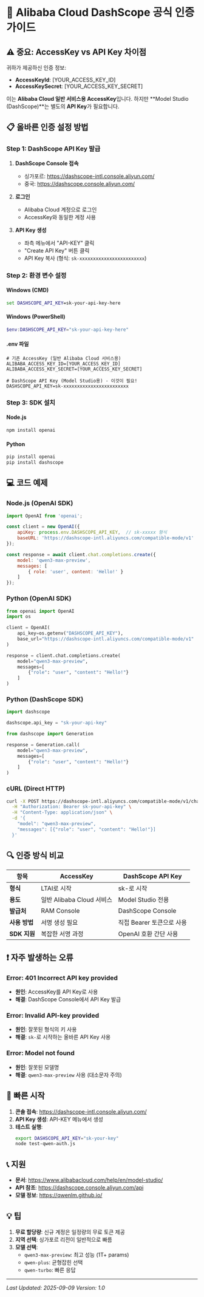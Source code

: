 # 🔐 Alibaba Cloud DashScope 공식 인증 가이드

## ⚠️ 중요: AccessKey vs API Key 차이점

귀하가 제공하신 인증 정보:
- **AccessKeyId**: [YOUR_ACCESS_KEY_ID]  
- **AccessKeySecret**: [YOUR_ACCESS_KEY_SECRET]

이는 **Alibaba Cloud 일반 서비스용 AccessKey**입니다. 하지만 **Model Studio (DashScope)**는 별도의 **API Key**가 필요합니다.

## 📋 올바른 인증 설정 방법

### Step 1: DashScope API Key 발급

1. **DashScope Console 접속**
   - 싱가포르: https://dashscope-intl.console.aliyun.com/
   - 중국: https://dashscope.console.aliyun.com/

2. **로그인**
   - Alibaba Cloud 계정으로 로그인
   - AccessKey와 동일한 계정 사용

3. **API Key 생성**
   - 좌측 메뉴에서 "API-KEY" 클릭
   - "Create API Key" 버튼 클릭
   - API Key 복사 (형식: `sk-xxxxxxxxxxxxxxxxxxxxxxxx`)

### Step 2: 환경 변수 설정

#### Windows (CMD)
```cmd
set DASHSCOPE_API_KEY=sk-your-api-key-here
```

#### Windows (PowerShell)
```powershell
$env:DASHSCOPE_API_KEY="sk-your-api-key-here"
```

#### .env 파일
```env
# 기존 AccessKey (일반 Alibaba Cloud 서비스용)
ALIBABA_ACCESS_KEY_ID=[YOUR_ACCESS_KEY_ID]
ALIBABA_ACCESS_KEY_SECRET=[YOUR_ACCESS_KEY_SECRET]

# DashScope API Key (Model Studio용) - 이것이 필요!
DASHSCOPE_API_KEY=sk-xxxxxxxxxxxxxxxxxxxxxxxx
```

### Step 3: SDK 설치

#### Node.js
```bash
npm install openai
```

#### Python
```bash
pip install openai
pip install dashscope
```

## 💻 코드 예제

### Node.js (OpenAI SDK)
```javascript
import OpenAI from 'openai';

const client = new OpenAI({
    apiKey: process.env.DASHSCOPE_API_KEY,  // sk-xxxxx 형식
    baseURL: 'https://dashscope-intl.aliyuncs.com/compatible-mode/v1'
});

const response = await client.chat.completions.create({
    model: 'qwen3-max-preview',
    messages: [
        { role: 'user', content: 'Hello!' }
    ]
});
```

### Python (OpenAI SDK)
```python
from openai import OpenAI
import os

client = OpenAI(
    api_key=os.getenv("DASHSCOPE_API_KEY"),
    base_url="https://dashscope-intl.aliyuncs.com/compatible-mode/v1"
)

response = client.chat.completions.create(
    model="qwen3-max-preview",
    messages=[
        {"role": "user", "content": "Hello!"}
    ]
)
```

### Python (DashScope SDK)
```python
import dashscope

dashscope.api_key = "sk-your-api-key"

from dashscope import Generation

response = Generation.call(
    model="qwen3-max-preview",
    messages=[
        {"role": "user", "content": "Hello!"}
    ]
)
```

### cURL (Direct HTTP)
```bash
curl -X POST https://dashscope-intl.aliyuncs.com/compatible-mode/v1/chat/completions \
  -H "Authorization: Bearer sk-your-api-key" \
  -H "Content-Type: application/json" \
  -d '{
    "model": "qwen3-max-preview",
    "messages": [{"role": "user", "content": "Hello!"}]
  }'
```

## 🔍 인증 방식 비교

| 항목 | AccessKey | DashScope API Key |
|------|-----------|-------------------|
| **형식** | LTAI로 시작 | sk-로 시작 |
| **용도** | 일반 Alibaba Cloud 서비스 | Model Studio 전용 |
| **발급처** | RAM Console | DashScope Console |
| **사용 방법** | 서명 생성 필요 | 직접 Bearer 토큰으로 사용 |
| **SDK 지원** | 복잡한 서명 과정 | OpenAI 호환 간단 사용 |

## ❗ 자주 발생하는 오류

### Error: 401 Incorrect API key provided
- **원인**: AccessKey를 API Key로 사용
- **해결**: DashScope Console에서 API Key 발급

### Error: Invalid API-key provided
- **원인**: 잘못된 형식의 키 사용
- **해결**: `sk-`로 시작하는 올바른 API Key 사용

### Error: Model not found
- **원인**: 잘못된 모델명
- **해결**: `qwen3-max-preview` 사용 (대소문자 주의)

## 🚀 빠른 시작

1. **콘솔 접속**: https://dashscope-intl.console.aliyun.com/
2. **API Key 생성**: API-KEY 메뉴에서 생성
3. **테스트 실행**:
   ```bash
   export DASHSCOPE_API_KEY="sk-your-key"
   node test-qwen-auth.js
   ```

## 📞 지원

- **문서**: https://www.alibabacloud.com/help/en/model-studio/
- **API 참조**: https://dashscope.console.aliyun.com/api
- **모델 정보**: https://qwenlm.github.io/

## 💡 팁

1. **무료 할당량**: 신규 계정은 일정량의 무료 토큰 제공
2. **지역 선택**: 싱가포르 리전이 일반적으로 빠름
3. **모델 선택**: 
   - `qwen3-max-preview`: 최고 성능 (1T+ params)
   - `qwen-plus`: 균형잡힌 선택
   - `qwen-turbo`: 빠른 응답

---

*Last Updated: 2025-09-09*
*Version: 1.0*
